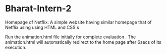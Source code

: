 # Bharat-Intern-2

Homepage of Netflix:
A simple website having similar homepage
that of Netflix using using HTML and
CSS.s

Run the animation.html file initially for complete evaluation .
The animation.html will automatically redirect to the home page after 6secs of its execution.
